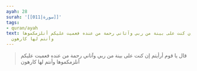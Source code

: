 ```yaml
---
ayah: 28
surah: '[[011|سورة]]'
tags:
- quran/ayah
text: قال يا قوم أرأيتم إن كنت على بينة من ربي وآتاني رحمة من عنده فعميت عليكم أنلزمكموها
  وأنتم لها كارهون
---
```

> قال يا قوم أرأيتم إن كنت على بينة من ربي وآتاني رحمة من عنده فعميت عليكم أنلزمكموها وأنتم لها كارهون
